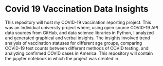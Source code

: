 # Covid 19 Vaccination Data Insights

This repository will host my COVID-19 vaccination reporting project. This was an Individual university project where, using open source COVID-19 API data sources from GitHub, and data science libraries in Python, I analyzed and generated graphical and verbal insights. The insights involved trend analysis of vaccination statuses for different age groups, comparing COVID-19 test counts between different methods of COVID testing, and analyzing confirmed COVID cases in America.
This repository will contain the jupyter notebook in which the project was created in.
